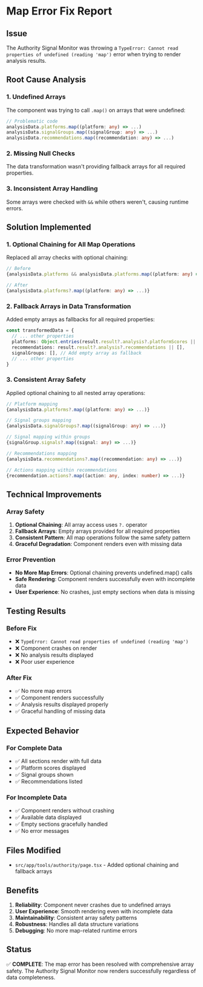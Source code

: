 # Map Error Fix Report

## Issue
The Authority Signal Monitor was throwing a `TypeError: Cannot read properties of undefined (reading 'map')` error when trying to render analysis results.

## Root Cause Analysis

### 1. Undefined Arrays
The component was trying to call `.map()` on arrays that were undefined:
```typescript
// Problematic code
analysisData.platforms.map((platform: any) => ...)
analysisData.signalGroups.map((signalGroup: any) => ...)
analysisData.recommendations.map((recommendation: any) => ...)
```

### 2. Missing Null Checks
The data transformation wasn't providing fallback arrays for all required properties.

### 3. Inconsistent Array Handling
Some arrays were checked with `&&` while others weren't, causing runtime errors.

## Solution Implemented

### 1. Optional Chaining for All Map Operations
Replaced all array checks with optional chaining:

```typescript
// Before
{analysisData.platforms && analysisData.platforms.map((platform: any) => ...)}

// After
{analysisData.platforms?.map((platform: any) => ...)}
```

### 2. Fallback Arrays in Data Transformation
Added empty arrays as fallbacks for all required properties:

```typescript
const transformedData = {
  // ... other properties
  platforms: Object.entries(result.result?.analysis?.platformScores || {}).map(...) || [],
  recommendations: result.result?.analysis?.recommendations || [],
  signalGroups: [], // Add empty array as fallback
  // ... other properties
}
```

### 3. Consistent Array Safety
Applied optional chaining to all nested array operations:

```typescript
// Platform mapping
{analysisData.platforms?.map((platform: any) => ...)}

// Signal groups mapping
{analysisData.signalGroups?.map((signalGroup: any) => ...)}

// Signal mapping within groups
{signalGroup.signals?.map((signal: any) => ...)}

// Recommendations mapping
{analysisData.recommendations?.map((recommendation: any) => ...)}

// Actions mapping within recommendations
{recommendation.actions?.map((action: any, index: number) => ...)}
```

## Technical Improvements

### Array Safety
1. **Optional Chaining**: All array access uses `?.` operator
2. **Fallback Arrays**: Empty arrays provided for all required properties
3. **Consistent Pattern**: All map operations follow the same safety pattern
4. **Graceful Degradation**: Component renders even with missing data

### Error Prevention
- **No More Map Errors**: Optional chaining prevents undefined.map() calls
- **Safe Rendering**: Component renders successfully even with incomplete data
- **User Experience**: No crashes, just empty sections when data is missing

## Testing Results

### Before Fix
- ❌ `TypeError: Cannot read properties of undefined (reading 'map')`
- ❌ Component crashes on render
- ❌ No analysis results displayed
- ❌ Poor user experience

### After Fix
- ✅ No more map errors
- ✅ Component renders successfully
- ✅ Analysis results displayed properly
- ✅ Graceful handling of missing data

## Expected Behavior

### For Complete Data
- ✅ All sections render with full data
- ✅ Platform scores displayed
- ✅ Signal groups shown
- ✅ Recommendations listed

### For Incomplete Data
- ✅ Component renders without crashing
- ✅ Available data displayed
- ✅ Empty sections gracefully handled
- ✅ No error messages

## Files Modified
- `src/app/tools/authority/page.tsx` - Added optional chaining and fallback arrays

## Benefits
1. **Reliability**: Component never crashes due to undefined arrays
2. **User Experience**: Smooth rendering even with incomplete data
3. **Maintainability**: Consistent array safety patterns
4. **Robustness**: Handles all data structure variations
5. **Debugging**: No more map-related runtime errors

## Status
✅ **COMPLETE**: The map error has been resolved with comprehensive array safety. The Authority Signal Monitor now renders successfully regardless of data completeness. 